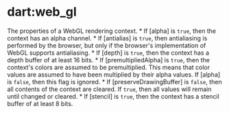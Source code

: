 # dart:web_gl


The properties of a WebGL rendering context.
 *
If [alpha] is `true`, then the context has an alpha channel.
 *
If [antialias] is `true`, then antialiasing is performed by the browser, but
only if the browser's implementation of WebGL supports antialiasing.
 *
If [depth] is `true`, then the context has a depth buffer of at least 16
bits.
 *
If [premultipliedAlpha] is `true`, then the context's colors are assumed to
be premultiplied. This means that color values are assumed to have  been
multiplied by their alpha values. If [alpha] is `false`, then this flag is
ignored.
 *
If [preserveDrawingBuffer] is `false`, then all contents of the context are
cleared. If `true`, then all values will remain until changed or cleared.
 *
If [stencil] is `true`, then the context has a stencil buffer of at least 8
bits.
 
